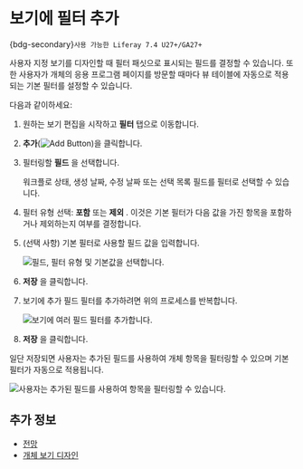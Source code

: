 # 보기에 필터 추가

{bdg-secondary}`사용 가능한 Liferay 7.4 U27+/GA27+`

사용자 지정 보기를 디자인할 때 필터 패싯으로 표시되는 필드를 결정할 수 있습니다. 또한 사용자가 개체의 응용 프로그램 페이지를 방문할 때마다 뷰 테이블에 자동으로 적용되는 기본 필터를 설정할 수 있습니다.

다음과 같이하세요:

1. 원하는 보기 편집을 시작하고 **필터** 탭으로 이동합니다.

1. **추가**(![Add Button](../../../../images/icon-add.png))을 클릭합니다.

1. 필터링할 **필드** 을 선택합니다.

   워크플로 상태, 생성 날짜, 수정 날짜 또는 선택 목록 필드를 필터로 선택할 수 있습니다.

1. 필터 유형 선택: **포함** 또는 **제외** . 이것은 기본 필터가 다음 값을 가진 항목을 포함하거나 제외하는지 여부를 결정합니다.

1. (선택 사항) 기본 필터로 사용할 필드 값을 입력합니다.

   ![필드, 필터 유형 및 기본값을 선택합니다.](./adding-filters-to-views/images/01.png)

1. **저장** 을 클릭합니다.

1. 보기에 추가 필드 필터를 추가하려면 위의 프로세스를 반복합니다.

   ![보기에 여러 필드 필터를 추가합니다.](./adding-filters-to-views/images/02.png)

1. **저장** 을 클릭합니다.

일단 저장되면 사용자는 추가된 필드를 사용하여 개체 항목을 필터링할 수 있으며 기본 필터가 자동으로 적용됩니다.

![사용자는 추가된 필드를 사용하여 항목을 필터링할 수 있습니다.](./adding-filters-to-views/images/03.png)

## 추가 정보

* [전망](../views.md)
* [개체 보기 디자인](./designing-object-views.md)
